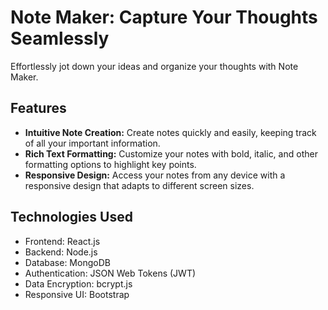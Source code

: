 # Note Maker: Capture Your Thoughts Seamlessly

Effortlessly jot down your ideas and organize your thoughts with Note Maker.

## Features

- **Intuitive Note Creation:** Create notes quickly and easily, keeping track of all your important information.
- **Rich Text Formatting:** Customize your notes with bold, italic, and other formatting options to highlight key points.
- **Responsive Design:** Access your notes from any device with a responsive design that adapts to different screen sizes.

## Technologies Used

- Frontend: React.js
- Backend: Node.js
- Database: MongoDB
- Authentication: JSON Web Tokens (JWT)
- Data Encryption: bcrypt.js
- Responsive UI: Bootstrap
